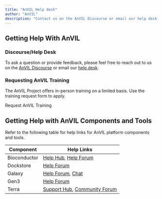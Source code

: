 ```yaml
---
title: "AnVIL Help desk"
author: "AnVIL"
description: "Contact us on the AnVIL Discourse or email our help desk."
---
```


## Getting Help With AnVIL 

### Discourse/Help Desk
To ask a question or provide feedback, please feel free to reach out to us on the
[AnVIL Discourse](https://help.anvilproject.org/) or 
email our [help desk](mailto:help@lists.anvilproject.org). 


### Requesting AnVIL Training

The AnVIL Project offers in-person training on a limited basis. Use the training request form to apply.

<button-link href="https://docs.google.com/forms/d/1-PomtMVaabtw1HOc1kTDRx5uRw3_tSC1LgwsrxGJWjI/edit" target="_blank">Request AnVIL Training</button-link>



## Getting Help with AnVIL Components and Tools

Refer to the following table for help links for AnVIL platform components and tools.

| Component      | Help Links                                     |    
|--------------|-------------------------------------------| 
| Bioconductor | [Help Hub](http://bioconductor.org/help/), [Help Forum](https://support.bioconductor.org/) |  
| Dockstore    | [Help Forum](https://discuss.dockstore.org/) |   
| Galaxy |  [Help Forum](https://help.galaxyproject.org/), [Chat](https://gitter.im/galaxyproject) |    
| Gen3 | [Help Forum](https://forums.gen3.org/) |    
| Terra | [Support Hub](https://support.terra.bio/hc/en-us), [Community Forum](https://support.terra.bio/hc/en-us/community/topics) |  


